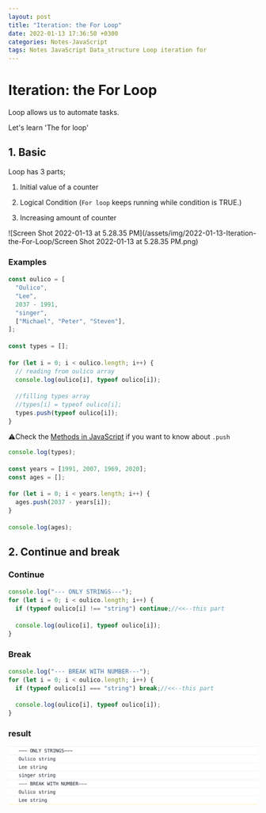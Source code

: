 ```yaml
---
layout: post
title: "Iteration: the For Loop"
date: 2022-01-13 17:36:50 +0300
categories: Notes-JavaScript
tags: Notes JavaScript Data_structure Loop iteration for 
---
```




# Iteration: the For Loop



Loop allows us to automate tasks.

Let's learn 'The for loop'



## 1. Basic

Loop has 3 parts;





1. Initial value of a counter

2. Logical Condition  (`For loop` keeps running while condition is TRUE.)

3. Increasing amount of counter

![Screen Shot 2022-01-13 at 5.28.35 PM](/assets/img/2022-01-13-Iteration-the-For-Loop/Screen Shot 2022-01-13 at 5.28.35 PM.png)



### Examples



```js
const oulico = [
  "Oulico",
  "Lee",
  2037 - 1991,
  "singer",
  ["Michael", "Peter", "Steven"],
];

const types = [];

for (let i = 0; i < oulico.length; i++) {
  // reading from oulico array
  console.log(oulico[i], typeof oulico[i]);

  //filling types array
  //types[i] = typeof oulico[i];
  types.push(typeof oulico[i]);
}
```



 ⚠︎Check the [Methods in JavaScript](/_posts/2021-09-27-methods-in-js.md) if you want to know about `.push`



```js
console.log(types);

const years = [1991, 2007, 1969, 2020];
const ages = [];

for (let i = 0; i < years.length; i++) {
  ages.push(2037 - years[i]);
}

console.log(ages);
```







## 2. Continue and break

### Continue

```js
console.log("--- ONLY STRINGS---");
for (let i = 0; i < oulico.length; i++) {
  if (typeof oulico[i] !== "string") continue;//<<--this part

  console.log(oulico[i], typeof oulico[i]);
}
```





### Break

```js
console.log("--- BREAK WITH NUMBER---");
for (let i = 0; i < oulico.length; i++) {
  if (typeof oulico[i] === "string") break;//<<--this part

  console.log(oulico[i], typeof oulico[i]);
}

```





### result

![image-20220113180540176](/assets/img/2022-01-13-Iteration-the-For-Loop/image-20220113180540176.png)

